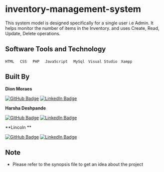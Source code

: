# inventory-management-system

This system model is designed specifically for a single user i.e Admin.
It helps monitor the number of items in the Inventory.
and uses Create, Read, Update, Delete operations.

## Software Tools and Technology
```HTML ``` 
&nbsp;
```CSS ``` 
&nbsp;
```PHP ``` 
&nbsp;
```JavaScript ``` 
&nbsp;
```MySql```
&nbsp;
```Visual Studio```
&nbsp;
```Xampp```

## Built By
**Dion Moraes**   

[![GitHub Badge](https://img.shields.io/badge/GitHub-100000?style=for-the-badge&logo=github&logoColor=white)](https://github.com/DionMoraes)
[![LinkedIn Badge](https://img.shields.io/badge/LinkedIn-0077B5?style=for-the-badge&logo=linkedin&logoColor=white)](https://www.linkedin.com/in/dion-moraes-697b66219/)

**Harsha Deshpande**   

[![GitHub Badge](https://img.shields.io/badge/GitHub-100000?style=for-the-badge&logo=github&logoColor=white)]()
[![LinkedIn Badge](https://img.shields.io/badge/LinkedIn-0077B5?style=for-the-badge&logo=linkedin&logoColor=white)](https://www.linkedin.com/in/harsha-deshpande-ab3163211/)


**Lincoln **   

[![GitHub Badge](https://img.shields.io/badge/GitHub-100000?style=for-the-badge&logo=github&logoColor=white)]()
[![LinkedIn Badge](https://img.shields.io/badge/LinkedIn-0077B5?style=for-the-badge&logo=linkedin&logoColor=white)]()

## Note
- Please refer to the synopsis file to get an idea about the project
